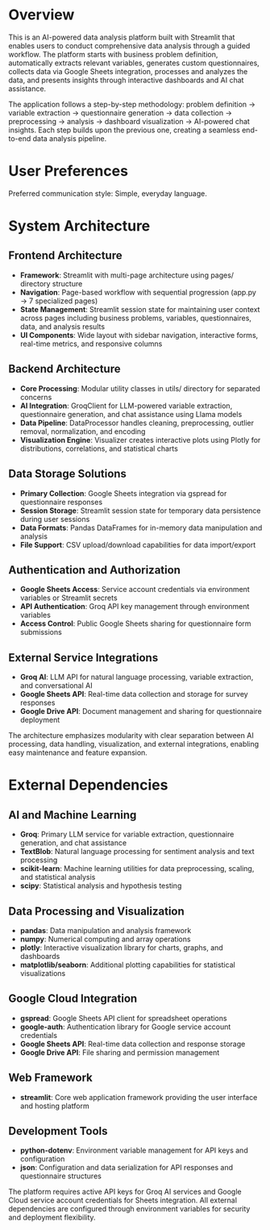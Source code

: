 # Overview

This is an AI-powered data analysis platform built with Streamlit that enables users to conduct comprehensive data analysis through a guided workflow. The platform starts with business problem definition, automatically extracts relevant variables, generates custom questionnaires, collects data via Google Sheets integration, processes and analyzes the data, and presents insights through interactive dashboards and AI chat assistance.

The application follows a step-by-step methodology: problem definition → variable extraction → questionnaire generation → data collection → preprocessing → analysis → dashboard visualization → AI-powered chat insights. Each step builds upon the previous one, creating a seamless end-to-end data analysis pipeline.

# User Preferences

Preferred communication style: Simple, everyday language.

# System Architecture

## Frontend Architecture
- **Framework**: Streamlit with multi-page architecture using pages/ directory structure
- **Navigation**: Page-based workflow with sequential progression (app.py → 7 specialized pages)
- **State Management**: Streamlit session state for maintaining user context across pages including business problems, variables, questionnaires, data, and analysis results
- **UI Components**: Wide layout with sidebar navigation, interactive forms, real-time metrics, and responsive columns

## Backend Architecture
- **Core Processing**: Modular utility classes in utils/ directory for separated concerns
- **AI Integration**: GroqClient for LLM-powered variable extraction, questionnaire generation, and chat assistance using Llama models
- **Data Pipeline**: DataProcessor handles cleaning, preprocessing, outlier removal, normalization, and encoding
- **Visualization Engine**: Visualizer creates interactive plots using Plotly for distributions, correlations, and statistical charts

## Data Storage Solutions
- **Primary Collection**: Google Sheets integration via gspread for questionnaire responses
- **Session Storage**: Streamlit session state for temporary data persistence during user sessions
- **Data Formats**: Pandas DataFrames for in-memory data manipulation and analysis
- **File Support**: CSV upload/download capabilities for data import/export

## Authentication and Authorization
- **Google Sheets Access**: Service account credentials via environment variables or Streamlit secrets
- **API Authentication**: Groq API key management through environment variables
- **Access Control**: Public Google Sheets sharing for questionnaire form submissions

## External Service Integrations
- **Groq AI**: LLM API for natural language processing, variable extraction, and conversational AI
- **Google Sheets API**: Real-time data collection and storage for survey responses
- **Google Drive API**: Document management and sharing for questionnaire deployment

The architecture emphasizes modularity with clear separation between AI processing, data handling, visualization, and external integrations, enabling easy maintenance and feature expansion.

# External Dependencies

## AI and Machine Learning
- **Groq**: Primary LLM service for variable extraction, questionnaire generation, and chat assistance
- **TextBlob**: Natural language processing for sentiment analysis and text processing
- **scikit-learn**: Machine learning utilities for data preprocessing, scaling, and statistical analysis
- **scipy**: Statistical analysis and hypothesis testing

## Data Processing and Visualization
- **pandas**: Data manipulation and analysis framework
- **numpy**: Numerical computing and array operations
- **plotly**: Interactive visualization library for charts, graphs, and dashboards
- **matplotlib/seaborn**: Additional plotting capabilities for statistical visualizations

## Google Cloud Integration
- **gspread**: Google Sheets API client for spreadsheet operations
- **google-auth**: Authentication library for Google service account credentials
- **Google Sheets API**: Real-time data collection and response storage
- **Google Drive API**: File sharing and permission management

## Web Framework
- **streamlit**: Core web application framework providing the user interface and hosting platform

## Development Tools
- **python-dotenv**: Environment variable management for API keys and configuration
- **json**: Configuration and data serialization for API responses and questionnaire structures

The platform requires active API keys for Groq AI services and Google Cloud service account credentials for Sheets integration. All external dependencies are configured through environment variables for security and deployment flexibility.